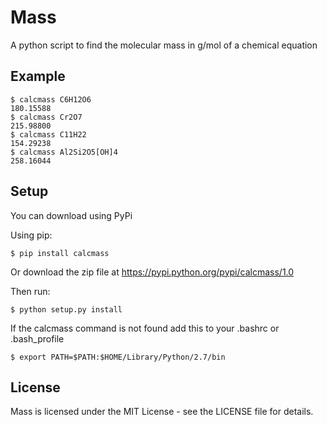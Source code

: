 # Mass
A python script to find the molecular mass in g/mol of a chemical equation
## Example
```
$ calcmass C6H12O6
180.15588
$ calcmass Cr2O7
215.98800
$ calcmass C11H22
154.29238
$ calcmass Al2Si2O5[OH]4
258.16044
```
## Setup
You can download using PyPi

Using pip:
```
$ pip install calcmass
```
Or download the zip file at https://pypi.python.org/pypi/calcmass/1.0

Then run:
```
$ python setup.py install
```
If the calcmass command is not found add this to your .bashrc or .bash_profile

```
$ export PATH=$PATH:$HOME/Library/Python/2.7/bin
```
## License
Mass is licensed under the MIT License - see the LICENSE file for details.
